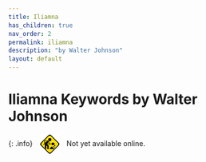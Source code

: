 ```yaml
---
title: Iliamna
has_children: true
nav_order: 2
permalink: iliamna
description: "by Walter Johnson"
layout: default
---
```


# Iliamna Keywords by Walter Johnson

{: .info}
<img src="/images/construction.gif" align="absmiddle" hspace="10">
Not yet available online.
